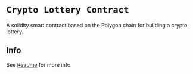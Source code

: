 # `Crypto Lottery Contract`

A solidity smart contract based on the Polygon chain for building a crypto lottery.

## Info

See [Readme](../../README.md) for more info.
